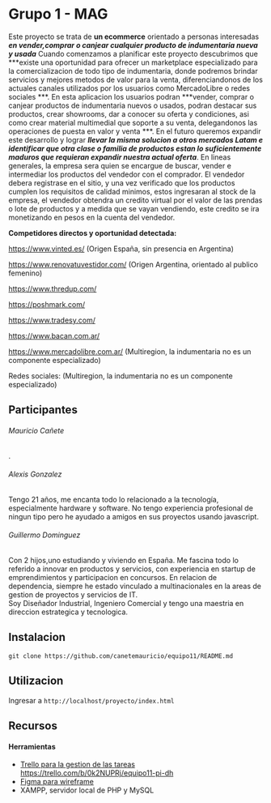 # Grupo 1 - MAG

Este proyecto se trata de **un ecommerce** orientado a personas interesadas ***en vender,comprar o canjear cualquier producto de indumentaria nueva y usada*** Cuando comenzamos a planificar este proyecto descubrimos que ***existe una oportunidad para ofrecer un marketplace especializado para la comercializacion de todo tipo de indumentaria, donde podremos brindar servicios y mejores metodos de valor para la venta, diferenciandonos de los actuales canales utilizados por los usuarios como MercadoLibre o redes sociales ***. En esta aplicacion los usuarios podran ***vender, comprar o canjear productos de indumentaria nuevos o usados, podran destacar sus productos, crear showrooms, dar a conocer su oferta y condiciones, asi como crear material multimedial que soporte a su venta, delegandonos las operaciones de puesta en valor y venta ***. En el futuro queremos expandir este desarrollo y lograr ***llevar la misma solucion a otros mercados Latam e identificar que otra clase o familia de productos estan lo suficientemente maduros que requieran expandir nuestra actual oferta***.
En lineas generales, la empresa sera quien se encargue de buscar, vender e intermediar los productos del vendedor con el comprador. El vendedor debera registrase en el sitio, y una vez verificado que los productos cumplen los requisitos de calidad minimos, estos ingresaran al stock de la empresa, el vendedor obtendra un credito virtual por el valor de las prendas o lote de productos y a medida que se vayan vendiendo, este credito se ira monetizando en pesos en la cuenta del vendedor.   

**Competidores directos y oportunidad detectada:** 

https://www.vinted.es/ (Origen España, sin presencia en Argentina)

https://www.renovatuvestidor.com/ (Origen Argentina, orientado al publico femenino)

https://www.thredup.com/

https://poshmark.com/

https://www.tradesy.com/

https://www.bacan.com.ar/

https://www.mercadolibre.com.ar/ (Multiregion, la indumentaria no es un componente especializado) 

Redes sociales: (Multiregion, la indumentaria no es un componente especializado)  
 
 

## Participantes

###### Mauricio Cañete 
.

###### Alexis Gonzalez 
Tengo 21 años, me encanta todo lo relacionado a la tecnología, especialmente hardware y software. No tengo experiencia profesional de ningun tipo pero he ayudado a amigos en sus proyectos usando javascript.

###### Guillermo Dominguez
Con 2 hijos,uno estudiando y viviendo en España. Me fascina todo lo referido a innovar en productos y servicios, con experiencia en startup de emprendimientos y participacion en concursos. En relacion de dependencia, siempre he estado vinculado a multinacionales en la areas de gestion de proyectos y servicios de IT.  
Soy Diseñador Industrial, Ingeniero Comercial y tengo una maestria en direccion estrategica y tecnologica.



## Instalacion

```git clone https://github.com/canetemauricio/equipo11/README.md```



## Utilizacion

Ingresar a ```http://localhost/proyecto/index.html``` 



## Recursos

#### Herramientas

- [Trello para la gestion de las tareas](https://trello.com) https://trello.com/b/0k2NUPRj/equipo11-pi-dh
- [Figma para wireframe](https://figma.com)
- XAMPP, servidor local de PHP y MySQL

